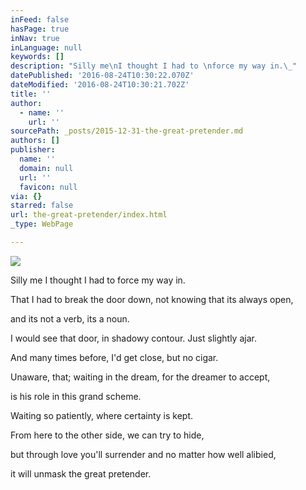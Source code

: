 ```yaml
---
inFeed: false
hasPage: true
inNav: true
inLanguage: null
keywords: []
description: "Silly me\nI thought I had to \nforce my way in.\_"
datePublished: '2016-08-24T10:30:22.070Z'
dateModified: '2016-08-24T10:30:21.702Z'
title: ''
author:
  - name: ''
    url: ''
sourcePath: _posts/2015-12-31-the-great-pretender.md
authors: []
publisher:
  name: ''
  domain: null
  url: ''
  favicon: null
via: {}
starred: false
url: the-great-pretender/index.html
_type: WebPage

---
```

![](https://the-grid-user-content.s3-us-west-2.amazonaws.com/4f145eb7-234c-4799-bb2a-3863364f1231.jpg)

Silly me
I thought I had to 
force my way in. 

That I had to 
break the door down,
not knowing 
that its always open, 

and its not a verb, 
its a noun. 

I would see that door,
in shadowy contour.
Just slightly ajar. 

And many times before,
I'd get close, but no cigar. 

Unaware, that;
waiting in the dream, 
for the dreamer to accept, 

is his role 
in this grand scheme. 

Waiting so patiently, 
where certainty is kept. 

From here to the other side, 
we can try to hide, 

but through love you'll surrender
and no matter how well alibied,  

it will unmask the great pretender.